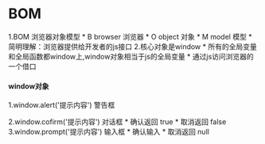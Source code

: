 BOM
====  
  1.BOM 浏览器对象模型
    * B browser   浏览器
    * O object    对象
    * M model     模型
    * 简明理解：浏览器提供给开发者的js接口
  2.核心对象是window
    * 所有的全局变量和全局函数都window上,window对象相当于js的全局变量
    * 通过js访问浏览器的一个借口
#### window对象
  1.window.alert('提示内容')    警告框

  2.window.cofirm('提示内容')   对话框
    * 确认返回 true
    * 取消返回 false
  3.window.prompt('提示内容')     输入框
    * 确认输入
    * 取消返回 null

